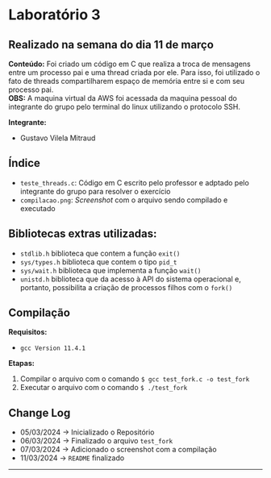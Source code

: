 # Laboratório 3

## Realizado na semana do dia 11 de março

**Conteúdo:** Foi criado um código em C que realiza a troca de mensagens entre um processo pai e uma thread criada por ele. Para isso, foi utilizado o fato de threads compartilharem espaço de memória entre si e com seu processo pai. \
**OBS:** A maquina virtual da AWS foi acessada da maquina pessoal do integrante do grupo pelo terminal do linux utilizando o protocolo SSH.

**Integrante:**

- Gustavo Vilela Mitraud

## Índice

- `teste_threads.c`: Código em C escrito pelo professor e adptado pelo integrante do grupo para resolver o exercício
- `compilacao.png`: *Screenshot* com o arquivo sendo compilado e executado

## Bibliotecas extras utilizadas:

- `stdlib.h` biblioteca que contem a função `exit()`
- `sys/types.h` biblioteca que contem o tipo `pid_t`
- `sys/wait.h` biblioteca que implementa a função `wait()`
- `unistd.h` biblioteca que da acesso à API do sistema operacional e, portanto, possibilita a criação de processos filhos com o `fork()`

## Compilação

**Requisitos:**

- `gcc Version 11.4.1`

**Etapas:**

1. Compilar o arquivo com o comando `$ gcc test_fork.c -o test_fork`
2. Executar o arquivo com o comando `$ ./test_fork`

## Change Log

- 05/03/2024 -> Inicializado o Repositório
- 06/03/2024 -> Finalizado o arquivo `test_fork`
- 07/03/2024 -> Adicionado o screenshot com a compilação
- 11/03/2024 -> `README` finalizado

---------------------------------------
